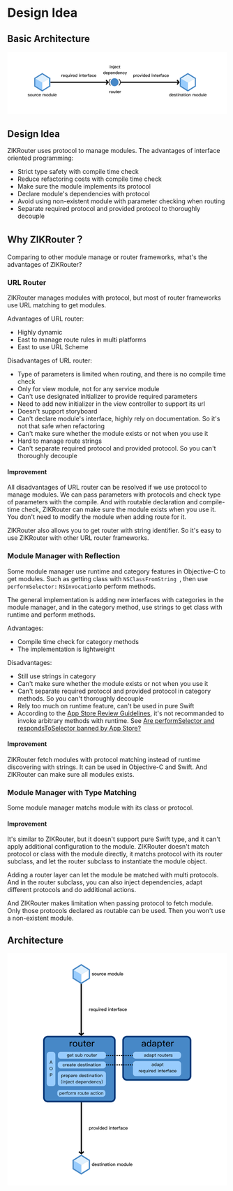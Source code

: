 # Design Idea

## Basic Architecture

![Basic Architecture](../Resources/ArchitecturePreview.png)

## Design Idea

ZIKRouter uses protocol to manage modules. The advantages of interface oriented programming:

* Strict type safety with compile time check
* Reduce refactoring costs with compile time check
* Make sure the module implements its protocol
* Declare module's dependencies with protocol
* Avoid using non-existent module with parameter checking when routing
* Separate required protocol and provided protocol to thoroughly decouple

## Why ZIKRouter？

Comparing to other module manage or router frameworks, what's the advantages of ZIKRouter?

### URL Router

ZIKRouter manages modules with protocol, but most of router frameworks use URL matching to get modules.

Advantages of URL router:

* Highly dynamic
* East to manage route rules in multi platforms
* East to use URL Scheme

Disadvantages of URL router:

* Type of parameters is limited when routing, and there is no compile time check
* Only for view module, not for any service module
* Can't use designated initializer to provide required parameters
* Need to add new initializer in the view controller to support its url
* Doesn't support storyboard
* Can't declare module's interface, highly rely on documentation. So it's not that safe when refactoring
* Can't make sure whether the module exists or not when you use it
* Hard to manage route strings
* Can't separate required protocol and provided protocol. So you can't thoroughly decouple

#### Improvement

All disadvantages of URL router can be resolved if we use protocol to manage modules. We can pass parameters with protocols and check type of parameters with the compile. And with routable declaration and compile-time check, ZIKRouter can make sure the module exists when you use it. You don't need to modify the module when adding route for it.

ZIKRouter also allows you to get router with string identifier. So it's easy to use ZIKRouter with other URL router frameworks.

### Module Manager with Reflection

Some module manager use runtime and category features in Objective-C to get modules. Such as getting class with `NSClassFromString `, then use `performSelector:` `NSInvocation`to perform methods.

The general implementation is adding new interfaces with categories in the module manager, and in the category method, use strings to get class with runtime and perform methods.

Advantages:

* Compile time check for category methods
* The implementation is lightweight

Disadvantages:

* Still use strings in category
* Can't make sure whether the module exists or not when you use it
* Can't separate required protocol and provided protocol in category methods. So you can't thoroughly decouple
* Rely too much on runtime feature, can't be used in pure Swift
* According to the [App Store Review Guidelines](https://developer.apple.com/app-store/review/guidelines/), it's not recommanded to invoke arbitrary methods with runtime. See [Are performSelector and respondsToSelector banned by App Store?
](https://stackoverflow.com/questions/42662028/are-performselector-and-respondstoselector-banned-by-app-store)

#### Improvement

ZIKRouter fetch modules with protocol matching instead of runtime discovering with strings. It can be used in Objective-C and Swift. And ZIKRouter can make sure all modules exists.

### Module Manager with Type Matching

Some module manager matchs module with its class or protocol.

#### Improvement

It's similar to ZIKRouter, but it doesn't support pure Swift type, and it can't apply additional configuration to the module. ZIKRouter doesn't match protocol or class with the module directly, it matchs protocol with its router subclass, and let the router subclass to instantiate the module object.

Adding a router layer can let the module be matched with multi protocols. And in the router subclass, you can also inject dependencies, adapt different protocols and do additional actions.

And ZIKRouter makes limitation when passing protocol to fetch module. Only those protocols declared as routable can be used. Then you won't use a non-existent module.

## Architecture

![Architecture](../Resources/Architecture.png)